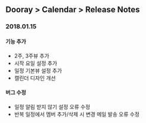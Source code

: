 ## Dooray > Calendar > Release Notes

### 2018.01.15
#### 기능 추가
  * 2주, 3주뷰 추가
  * 시작 요일 설정 추가
  * 일정 기본뷰 설정 추가
  * 캘린더 디자인 개선
#### 버그 수정
  * 일정 알림 받지 않기 설정 오류 수정
  * 반복 일정에서 멤버 추가/삭제 시 변경 메일 발송 오류 수정
